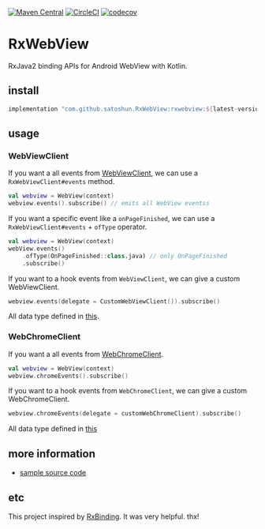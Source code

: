 [![Maven Central](https://maven-badges.herokuapp.com/maven-central/com.github.satoshun.RxWebView/rxwebview/badge.svg)](https://maven-badges.herokuapp.com/maven-central/com.github.satoshun.RxWebView/rxwebview)
[![CircleCI](https://circleci.com/gh/satoshun/RxWebView.svg?style=svg)](https://circleci.com/gh/satoshun/RxWebView)
[![codecov](https://codecov.io/gh/satoshun/RxWebView/branch/master/graph/badge.svg)](https://codecov.io/gh/satoshun/RxWebView)

# RxWebView

RxJava2 binding APIs for Android WebView with Kotlin.

## install

```groovy
implementation "com.github.satoshun.RxWebView:rxwebview:${latest-version}"
```

## usage

### WebViewClient

If you want a all events from [WebViewClient](https://developer.android.com/reference/android/webkit/WebViewClient),
we can use a `RxWebViewClient#events` method.

```kotlin
val webview = WebView(context)
webview.events().subscribe() // emits all WebView eventss
```

If you want a specific event like a `onPageFinished`,
we can use a `RxWebViewClient#events` + `ofType` operator.

```kotlin
val webview = WebView(context)
webView.events()
    .ofType(OnPageFinished::class.java) // only OnPageFinished
    .subscribe()
```

If you want to a hook events from `WebViewClient`, we can give a custom WebViewClient.

```kotlin
webview.events(delegate = CustomWebViewClient()).subscribe()
```

All data type defined in [this](rxwebview/src/main/java/com/github/satoshun/reactivex/webkit/data/RxWebViewClientData.kt).

### WebChromeClient

If you want a all events from [WebChromeClient](https://developer.android.com/reference/android/webkit/WebChromeClient).

```kotlin
val webview = WebView(context)
webview.chromeEvents().subscribe()
```

If you want to a hook events from `WebChromeClient`, we can give a custom WebChromeClient.

```kotlin
webview.chromeEvents(delegate = customWebChromeClient).subscribe()
```

All data type defined in [this](rxwebview/src/main/java/com/github/satoshun/reactivex/webkit/data/RxWebChromeClientData.kt)

## more information

- [sample source code](app/src/main/java/com/github/satoshun/reactivex/webkit/example)

## etc

This project inspired by [RxBinding](https://github.com/JakeWharton/RxBinding). It was very helpful. thx!
